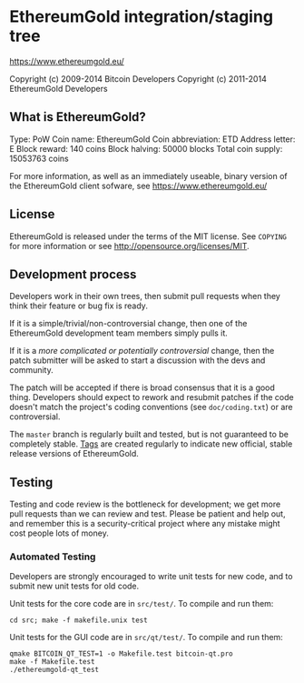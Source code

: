 EthereumGold integration/staging tree
================================

https://www.ethereumgold.eu/

Copyright (c) 2009-2014 Bitcoin Developers
Copyright (c) 2011-2014 EthereumGold Developers

What is EthereumGold?
----------------

Type: PoW
Coin name: EthereumGold
Coin abbreviation: ETD
Address letter: E
Block reward: 140 coins
Block halving: 50000 blocks
Total coin supply: 15053763 coins


For more information, as well as an immediately useable, binary version of
the EthereumGold client sofware, see https://www.ethereumgold.eu/

License
-------

EthereumGold is released under the terms of the MIT license. See `COPYING` for more
information or see http://opensource.org/licenses/MIT.

Development process
-------------------

Developers work in their own trees, then submit pull requests when they think
their feature or bug fix is ready.

If it is a simple/trivial/non-controversial change, then one of the EthereumGold
development team members simply pulls it.

If it is a *more complicated or potentially controversial* change, then the patch
submitter will be asked to start a discussion with the devs and community.

The patch will be accepted if there is broad consensus that it is a good thing.
Developers should expect to rework and resubmit patches if the code doesn't
match the project's coding conventions (see `doc/coding.txt`) or are
controversial.

The `master` branch is regularly built and tested, but is not guaranteed to be
completely stable. [Tags](https://github.com/ethereumgoldeu/ethereumgold) are created
regularly to indicate new official, stable release versions of EthereumGold.

Testing
-------

Testing and code review is the bottleneck for development; we get more pull
requests than we can review and test. Please be patient and help out, and
remember this is a security-critical project where any mistake might cost people
lots of money.

### Automated Testing

Developers are strongly encouraged to write unit tests for new code, and to
submit new unit tests for old code.

Unit tests for the core code are in `src/test/`. To compile and run them:

    cd src; make -f makefile.unix test

Unit tests for the GUI code are in `src/qt/test/`. To compile and run them:

    qmake BITCOIN_QT_TEST=1 -o Makefile.test bitcoin-qt.pro
    make -f Makefile.test
    ./ethereumgold-qt_test

